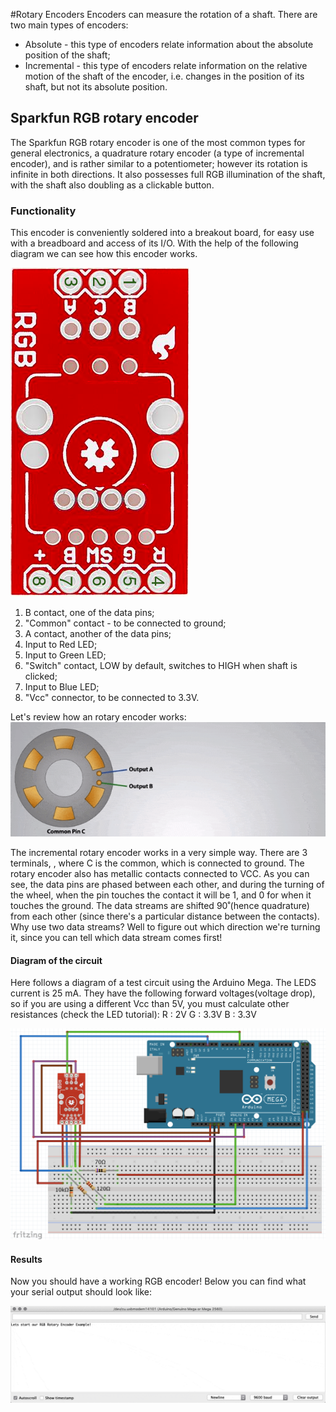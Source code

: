 #Rotary Encoders
Encoders can measure the rotation of a shaft. There are two main types of encoders:
* Absolute - this type of encoders relate information about the absolute position of the shaft;
* Incremental - this type of encoders relate information on the relative motion of the shaft of the encoder, i.e. changes in the position of its shaft, but not its absolute position.
## Sparkfun RGB rotary encoder
The Sparkfun RGB rotary encoder is one of the most common types for general electronics, a quadrature rotary encoder (a type of incremental encoder), and is rather similar to a potentiometer; however its rotation is infinite in both directions. It also possesses full RGB illumination of the shaft, with the shaft also doubling as a clickable button.

### Functionality

This encoder is conveniently soldered into a breakout board, for easy use with a breadboard and access of its I/O.  With the help of the following diagram we can see how this encoder works.

![](1.png)

1. B contact, one of the data pins;
2. "Common" contact - to be connected to ground;
3. A contact, another of the data pins;
4. Input to Red LED;
5. Input to Green LED;
6. "Switch" contact, LOW by default, switches to HIGH when shaft is clicked;
7. Input to Blue LED;
8. "Vcc" connector, to be connected to 3.3V.

Let's review how an rotary encoder works:
![](2.gif)

The incremental rotary encoder works in a very simple way. There are 3 terminals, , where C is the common, which is connected to ground. The rotary encoder also has metallic contacts connected to VCC. As you can see, the data pins are phased between each other, and during the turning of the wheel, when the pin touches the contact it will be 1, and 0 for when it touches the ground. The data streams are shifted 90˚(hence quadrature) from each other (since there's a particular distance between the contacts).
Why use two data streams? Well to figure out which direction we're turning it, since you can tell which data stream comes first!

#### Diagram of the circuit
Here follows a diagram of a test circuit using the Arduino Mega.
The LEDS  current is 25 mA. They have the following forward voltages(voltage drop), so if you are using a different Vcc than 5V, you must calculate other resistances (check the LED tutorial):
R : 2V
G : 3.3V
B : 3.3V

![](3.png)

#### Results
Now you should have a working RGB encoder! Below you can find what your serial output should look like:

![](4.gif)
